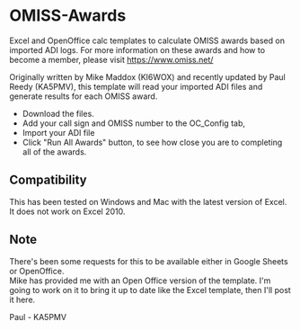 # OMISS-Awards
Excel and OpenOffice calc templates to calculate OMISS awards based on imported ADI logs.
For more information on these awards and how to become a member, please visit https://www.omiss.net/

Originally written by Mike Maddox (KI6WOX) and recently updated by Paul Reedy (KA5PMV), this template will read your imported ADI files and generate results for each OMISS award.

* Download the files.  
* Add your call sign and OMISS number to the OC_Config tab, 
* Import your ADI file
* Click "Run All Awards" button, to see how close you are to completing all of the awards.

## Compatibility

This has been tested on Windows and Mac with the latest version of Excel.
It does not work on Excel 2010.

## Note

There's been some requests for this to be available either in Google Sheets or OpenOffice.  
Mike has provided me with an Open Office version of the template.  I'm going to work on it to bring it up to date like the Excel template, then I'll post it here.

Paul - KA5PMV
